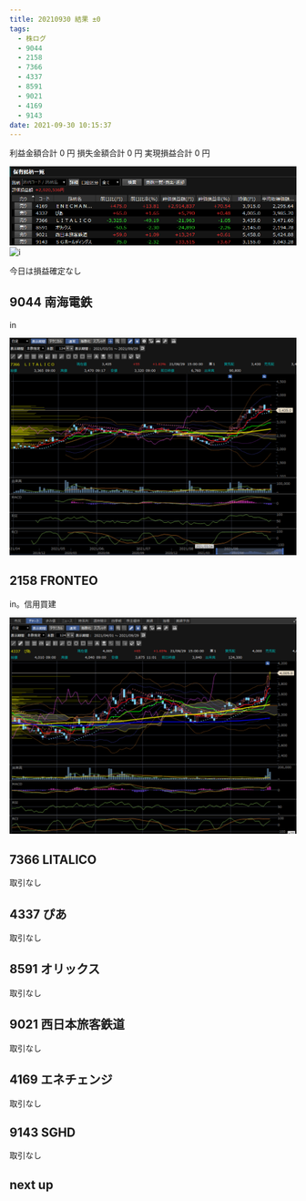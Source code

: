 ```yaml
---
title: 20210930 結果 ±0
tags:
  - 株ログ
  - 9044
  - 2158
  - 7366
  - 4337
  - 8591
  - 9021
  - 4169
  - 9143
date: 2021-09-30 10:15:37
---
```


利益金額合計 0 円
損失金額合計 0 円
実現損益合計 0 円

![i](/kab/img/20210929000.png)
![i](/kab/img/20210929004.png)

今日は損益確定なし

## 9044 南海電鉄

in

![i](/kab/img/20210929001.png)

## 2158 FRONTEO

in。信用買建

![i](/kab/img/20210929002.png)

## 7366 LITALICO

取引なし

## 4337 ぴあ

取引なし

## 8591 オリックス

取引なし

## 9021 西日本旅客鉄道

取引なし

## 4169 エネチェンジ

取引なし

## 9143 SGHD

取引なし

## next up

